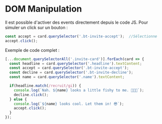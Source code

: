 # DOM Manipulation
Il est possible d'activer des events directement depuis le code JS.
Pour simuler un click sur un bouton :
```javascript
const accept = card.querySelector('.bt-invite-accept');  //Sélectionne les boutons
accept.click();
```
Exemple de code complet :
```javascript
[...document.querySelectorAll('.invite-card')].forEach(card => {
  const headline = card.querySelector('.headline').textContent;
  const accept = card.querySelector('.bt-invite-accept');
  const decline = card.querySelector('.bt-invite-decline');
  const name = card.querySelector('.name').textContent;

  if(headline.match(/recruit/gi)) {
    console.log(`Nah. ${name} looks a little fishy to me. 🚷🚷🚷`);
    decline.click();
  } else {
    console.log(`${name} looks cool. Let them in! 😎`);
    accept.click();
  }
});
```